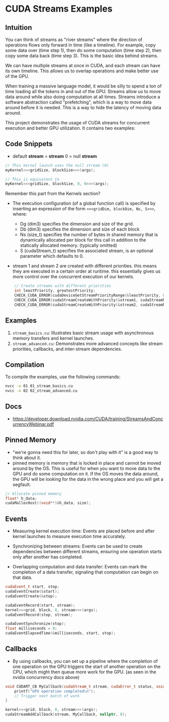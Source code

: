 # CUDA Streams Examples

## Intuition
You can think of streams as "river streams" where the direction of operations flows only forward in time (like a timeline). For example, copy some data over (time step 1), then do some computation (time step 2), then copy some data back (time step 3). This is the basic idea behind streams. 

We can have multiple streams at once in CUDA, and each stream can have its own timeline. This allows us to overlap operations and make better use of the GPU.

When training a massive language model, it would be silly to spend a ton of time loading all the tokens in and out of the GPU. Streams allow us to move data around while also doing computation at all times. Streams introduce a software abstraction called "prefetching", which is a way to move data around before it is needed. This is a way to hide the latency of moving data around. 

This project demonstrates the usage of CUDA streams for concurrent execution and better GPU utilization. It contains two examples:


## Code Snippets
- default **stream** = **stream** 0 = null **stream**
```cpp
// This kernel launch uses the null stream (0)
myKernel<<<gridSize, blockSize>>>(args);

// This is equivalent to
myKernel<<<gridSize, blockSize, 0, 0>>>(args);
```

Remember this part from the Kernels section?
- The execution configuration (of a global function call) is specified by inserting an expression of the form `<<<gridDim, blockDim, Ns, S>>>`, where:

  - Dg (dim3) specifies the dimension and size of the grid.
  - Db (dim3) specifies the dimension and size of each block
  - Ns (size_t) specifies the number of bytes in shared memory that is dynamically allocated per block for this call in addition to the statically allocated memory. (typically omitted)
  - S (cudaStream_t) specifies the associated stream, is an optional parameter which defaults to 0.

- stream 1 and stream 2 are created with different priorities. this means they are executed in a certain order at runtime. this essentially gives us more control over the concurrent execution of our kernels.

```cpp
    // Create streams with different priorities
    int leastPriority, greatestPriority;
    CHECK_CUDA_ERROR(cudaDeviceGetStreamPriorityRange(&leastPriority, &greatestPriority));
    CHECK_CUDA_ERROR(cudaStreamCreateWithPriority(&stream1, cudaStreamNonBlocking, leastPriority));
    CHECK_CUDA_ERROR(cudaStreamCreateWithPriority(&stream2, cudaStreamNonBlocking, greatestPriority));
```

## Examples

1. `stream_basics.cu`: Illustrates basic stream usage with asynchronous memory transfers and kernel launches.
2. `stream_advanced.cu`: Demonstrates more advanced concepts like stream priorities, callbacks, and inter-stream dependencies.

## Compilation

To compile the examples, use the following commands:

```bash
nvcc -o 01 01_stream_basics.cu
nvcc -o 02 02_stream_advanced.cu
```

## Docs
- https://developer.download.nvidia.com/CUDA/training/StreamsAndConcurrencyWebinar.pdf

## Pinned Memory
- "we're gonna need this for later, so don't play with it" is a good way to think about it.
- pinned memory is memory that is locked in place and cannot be moved around by the OS. This is useful for when you want to move data to the GPU and do some computation on it. If the OS moves the data around, the GPU will be looking for the data in the wrong place and you will get a segfault.
```cpp
// Allocate pinned memory
float* h_data;
cudaMallocHost((void**)&h_data, size);
```

## Events
- Measuring kernel execution time: Events are placed before and after kernel launches to measure execution time accurately.

- Synchronizing between streams: Events can be used to create dependencies between different streams, ensuring one operation starts only after another has completed.

- Overlapping computation and data transfer: Events can mark the completion of a data transfer, signaling that computation can begin on that data.


```cpp
cudaEvent_t start, stop;
cudaEventCreate(&start);
cudaEventCreate(&stop);

cudaEventRecord(start, stream);
kernel<<<grid, block, 0, stream>>>(args);
cudaEventRecord(stop, stream);

cudaEventSynchronize(stop);
float milliseconds = 0;
cudaEventElapsedTime(&milliseconds, start, stop);
```

## Callbacks
-  By using callbacks, you can set up a pipeline where the completion of one operation on the GPU triggers the start of another operation on the CPU, which might then queue more work for the GPU. (as seen in the nvidia concurrency docs above)

```cpp
void CUDART_CB MyCallback(cudaStream_t stream, cudaError_t status, void *userData) {
    printf("GPU operation completed\n");
    // Trigger next batch of work
}

kernel<<<grid, block, 0, stream>>>(args);
cudaStreamAddCallback(stream, MyCallback, nullptr, 0);
```